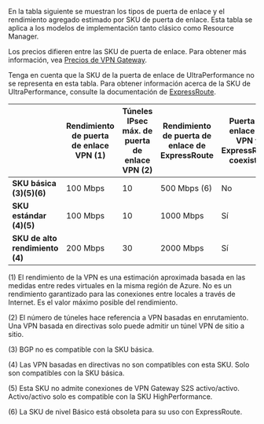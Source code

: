 En la tabla siguiente se muestran los tipos de puerta de enlace y el rendimiento agregado estimado por SKU de puerta de enlace. Esta tabla se aplica a los modelos de implementación tanto clásico como Resource Manager. 

Los precios difieren entre las SKU de puerta de enlace. Para obtener más información, vea [Precios de VPN Gateway](https://azure.microsoft.com/pricing/details/vpn-gateway).

Tenga en cuenta que la SKU de la puerta de enlace de UltraPerformance no se representa en esta tabla. Para obtener información acerca de la SKU de UltraPerformance, consulte la documentación de [ExpressRoute](../articles/expressroute/expressroute-about-virtual-network-gateways.md).

|  | **Rendimiento de puerta de enlace VPN (1)** | **Túneles IPsec máx. de puerta de enlace VPN (2)** | **Rendimiento de puerta de enlace de ExpressRoute** | **Puerta de enlace de VPN y ExpressRoute coexisten** |
| --- | --- | --- | --- | --- |
| **SKU básica (3)(5)(6)** |100 Mbps |10 |500 Mbps (6) |No |
| **SKU estándar (4)(5)** |100 Mbps |10 |1000 Mbps |Sí |
| **SKU de alto rendimiento (4)** |200 Mbps |30 |2000 Mbps |Sí |


(1) El rendimiento de la VPN es una estimación aproximada basada en las medidas entre redes virtuales en la misma región de Azure. No es un rendimiento garantizado para las conexiones entre locales a través de Internet. Es el valor máximo posible del rendimiento.

(2) El número de túneles hace referencia a VPN basadas en enrutamiento. Una VPN basada en directivas solo puede admitir un túnel VPN de sitio a sitio.

(3) BGP no es compatible con la SKU básica.

(4) Las VPN basadas en directivas no son compatibles con esta SKU. Solo son compatibles con la SKU básica.

(5) Esta SKU no admite conexiones de VPN Gateway S2S activo/activo. Activo/activo solo es compatible con la SKU HighPerformance.

(6) La SKU de nivel Básico está obsoleta para su uso con ExpressRoute.
